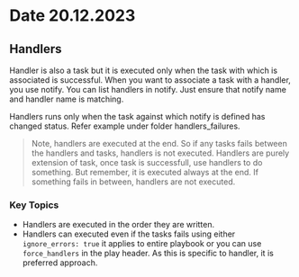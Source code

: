 # Date 20.12.2023

## Handlers

Handler is also a task but it is executed only when the task with which is
associated is successful.
When you want to associate a task with a handler, you use notify. You can list handlers
in notify. Just ensure that notify name and handler name is matching.

Handlers runs only when the task against which notify is defined has changed status. Refer
example under folder handlers_failures.

> Note, handlers are executed at the end. So if any tasks fails between the handlers and tasks, handlers is not executed. Handlers are purely extension of task, once task is successfull, use handlers to do something. But remember, it is executed always at the end. If something fails in between, handlers are not executed.

### Key Topics

- Handlers are executed in the order they are written.
- Handlers can executed even if the tasks fails using either `ignore_errors: true` it applies to
  entire playbook or you can use `force_handlers` in the play header. As this is specific to handler, it is preferred approach.
